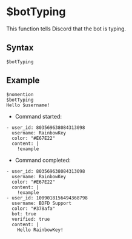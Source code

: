 # $botTyping
This function tells Discord that the bot is typing.

<style>
.discord-messages:first-of-type > .discord-message:after {
    user-select: none;
    -webkit-user-select: none;
    margin-left: .5rem;
    font-size: 10px;
    content: '••• BDFD Support is typing...';
}
</style>

## Syntax
```
$botTyping
```

## Example
```
$nomention
$botTyping
Hello $username!
```

- Command started:

``` discord yaml
- user_id: 803569638084313098
  username: RainbowKey
  color: "#E67E22"
  content: |
    !example
```

- Command completed:

``` discord yaml
- user_id: 803569638084313098
  username: RainbowKey
  color: "#E67E22"
  content: |
    !example
- user_id: 1009018156494368798
  username: BDFD Support
  color: "#378afa"
  bot: true
  verified: true
  content: |
    Hello RainbowKey!
```
